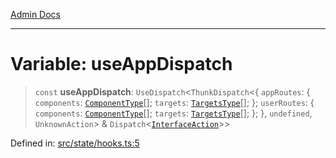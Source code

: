 [Admin Docs](/)

***

# Variable: useAppDispatch

> `const` **useAppDispatch**: `UseDispatch`\<`ThunkDispatch`\<\{ `appRoutes`: \{ `components`: [`ComponentType`](state\reducers\routesReducer\README\type-aliases\ComponentType.md)[]; `targets`: [`TargetsType`](state\reducers\routesReducer\README\type-aliases\TargetsType.md)[]; \}; `userRoutes`: \{ `components`: [`ComponentType`](state\reducers\userRoutesReducer\README\type-aliases\ComponentType.md)[]; `targets`: [`TargetsType`](state\reducers\userRoutesReducer\README\type-aliases\TargetsType.md)[]; \}; \}, `undefined`, `UnknownAction`\> & `Dispatch`\<[`InterfaceAction`](state\helpers\Action\README\interfaces\InterfaceAction.md)\>\>

Defined in: [src/state/hooks.ts:5](https://github.com/PalisadoesFoundation/talawa-admin/blob/main/src/state/hooks.ts#L5)
